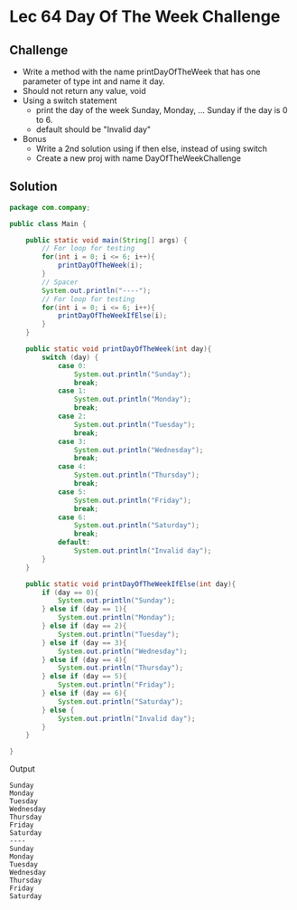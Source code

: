 # Lec 64 Day Of The Week Challenge

## Challenge
* Write a method with the name printDayOfTheWeek that has one parameter of type int and name it day.
* Should not return any value, void
* Using a switch statement
  * print the day of the week Sunday, Monday, ... Sunday if the day is 0 to 6.
  * default should be "Invalid day"
* Bonus
  * Write a 2nd solution using if then else, instead of using switch
  * Create a new proj with name DayOfTheWeekChallenge

## Solution

```java
package com.company;

public class Main {

    public static void main(String[] args) {
        // For loop for testing
        for(int i = 0; i <= 6; i++){
            printDayOfTheWeek(i);
        }
        // Spacer
        System.out.println("----");
        // For loop for testing
        for(int i = 0; i <= 6; i++){
            printDayOfTheWeekIfElse(i);
        }
    }

    public static void printDayOfTheWeek(int day){
        switch (day) {
            case 0:
                System.out.println("Sunday");
                break;
            case 1:
                System.out.println("Monday");
                break;
            case 2:
                System.out.println("Tuesday");
                break;
            case 3:
                System.out.println("Wednesday");
                break;
            case 4:
                System.out.println("Thursday");
                break;
            case 5:
                System.out.println("Friday");
                break;
            case 6:
                System.out.println("Saturday");
                break;
            default:
                System.out.println("Invalid day");
        }
    }

    public static void printDayOfTheWeekIfElse(int day){
        if (day == 0){
            System.out.println("Sunday");
        } else if (day == 1){
            System.out.println("Monday");
        } else if (day == 2){
            System.out.println("Tuesday");
        } else if (day == 3){
            System.out.println("Wednesday");
        } else if (day == 4){
            System.out.println("Thursday");
        } else if (day == 5){
            System.out.println("Friday");
        } else if (day == 6){
            System.out.println("Saturday");
        } else {
            System.out.println("Invalid day");
        }
    }

}
```
Output
```
Sunday
Monday
Tuesday
Wednesday
Thursday
Friday
Saturday
----
Sunday
Monday
Tuesday
Wednesday
Thursday
Friday
Saturday
```
